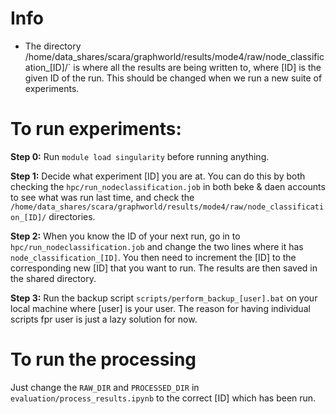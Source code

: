 # Info
- The directory /home/data_shares/scara/graphworld/results/mode4/raw/node_classification_[ID]/` is where all the results are being written to, where [ID] is the given ID of the run. This should be changed when we run a new suite of experiments.

# To run experiments:
**Step 0:** Run `module load singularity` before running anything.

**Step 1:** Decide what experiment [ID] you are at. You can do this by both checking the `hpc/run_nodeclassification.job` in both beke & daen accounts to see what was run last time, and check the `/home/data_shares/scara/graphworld/results/mode4/raw/node_classification_[ID]/` directories.

**Step 2:** When you know the ID of your next run, go in to `hpc/run_nodeclassification.job` and change the two lines where it has `node_classification_[ID]`. You then need to increment the [ID] to the corresponding new [ID] that you want to run. The results are then saved in the shared directory.

**Step 3:** Run the backup script `scripts/perform_backup_[user].bat` on your local machine where [user] is your user. The reason for having individual scripts fpr user is just a lazy solution for now.


# To run the processing
Just change the `RAW_DIR` and `PROCESSED_DIR` in `evaluation/process_results.ipynb` to the correct [ID] which has been run.



